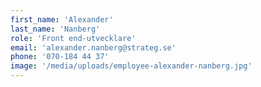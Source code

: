 ```yaml
---
first_name: 'Alexander'
last_name: 'Nanberg'
role: 'Front end-utvecklare'
email: 'alexander.nanberg@strateg.se'
phone: '070-184 44 37'
image: '/media/uploads/employee-alexander-nanberg.jpg'
---
```

